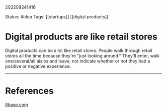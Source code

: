 202208241416

Status: #idea
Tags: [[startups]] [[digital products]]

# Digital products are like retail stores

Digital products can be a lot like retail stores. People walk through retail stores all the time because they're "just looking around." They'll enter, walk one/several/all aisles and leave; not indicate whether or not they had a positive or negative experience.

___
# References

[8base.com](https://8base.com)

